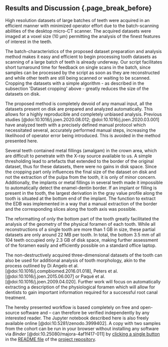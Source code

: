## Results and Discussion {.page_break_before}

High resolution datasets of large batches of teeth were acquired in an efficient manner with minimized operator effort due to the batch-scanning abilities of the desktop micro-CT scanner.
The acquired datasets were imaged at a voxel size (10 μm) permitting the analysis of the finest features of interest in the teeth.

The batch-characteristics of the proposed dataset preparation and analysis method makes it easy and efficient to begin processing tooth datasets as scanning of a large batch of teeth is already underway.
Our script facilitates short turnaround time for feedback on single scans in the batch, since samples can be processed by the script as soon as they are reconstructed and while other teeth are still being scanned or waiting to be scanned.
Cropping the datasets with a simple algorithm - as described in the subsection 'Dataset cropping' above - greatly reduces the size of the datasets on disk.

The proposed method is completely devoid of any manual input, all the datasets present on disk are prepared and analyzed automatically.
This allows for a highly reproducible and completely unbiased analysis.
Previous studies [@doi:10.1016/j.joen.2020.08.012; @doi:10.1016/j.joen.2020.03.001] have analyzed teeth with a precisely defined manual protocol which necessitated several, accurately performed manual steps, increasing the likelihood of operator error being introduced.
This is avoided in the method presented here.

Several teeth contained metal fillings (amalgam) in the crown area, which are difficult to penetrate with the X-ray source available to us.
A simple thresholding lead to artefacts that extended to the border of the original dataset, thus for these datasets, there were no gains in disk space.
Since the cropping part only influences the final size of the dataset on disk and not the extraction of the pulpa from the tooth, it is only of minor concern.
Additionally, the implants or metal fillings in several teeth made it impossible to automatically detect the enamel-dentin border.
If an implant or filling is present in the tooth, the largest derivation in the gray value profile along the tooth is situated at the bottom end of the implant.
The function to extract the EDB was implemented in a way that a manual extraction of the border and the corresponding slices along the tooth axis was possible.

The reformatting of only the bottom part of the tooth greatly facilitated the analysis of the geometry of the physical foramen of each tooth.
While all reconstructions of a single tooth are more than 1 GB in size, these partial datasets are only around 22 MB per tooth.
In total, the bottom 3.5 mm of all 104 teeth occupied only 2.3 GB of disk space, making further assessment of the foramen easily and efficiently possible on a standard office laptop.

The non-destructively acquired three-dimensional datasets of the tooth can also be used for additional analysis of tooth morphology, akin to the process outlined by Di Angelo et al. [@doi:10.1016/j.compbiomed.2016.01.018], Peters et al. [@doi:10.1016/j.joen.2015.06.007] or Paqué et al. [@doi:10.1016/j.joen.2009.04.020].
Further work will focus on automatically extracting a description of the physiological foramen which will allow for dentists to gain important information required for a successful root canal treatment.

The hereby presented workflow is based completely on free and open-source software and – can therefore be verified independently by any interested reader.
The Jupyter notebook described here is also freely available online [@doi:10.5281/zenodo.3999402].
A copy with two samples from the cohort can be run in your browser without installing any software via *Binder* [@doi:10.25080/majora-4af1f417-011] by [clicking a single button](https://mybinder.org/v2/gh/habi/zmk-tooth-cohort/master?filepath=ToothAnalysis.ipynb) in the [README file](https://github.com/habi/zmk-tooth-cohort/blob/master/README.md) of the [project repository](https://github.com/habi/zmk-tooth-cohort/).
